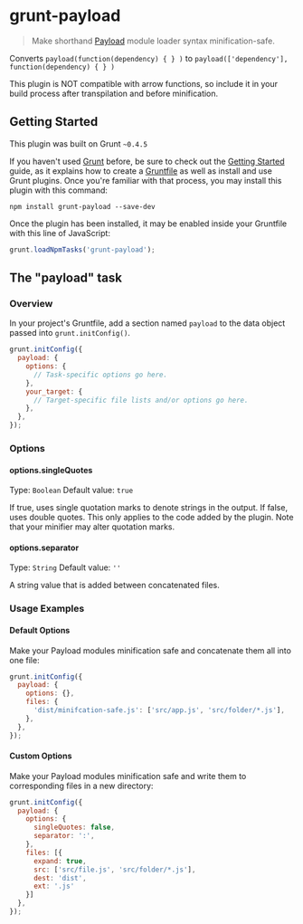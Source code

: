 # grunt-payload

> Make shorthand [Payload](https://github.com/mgrahamjo/payload) module loader syntax minification-safe.

Converts `payload(function(dependency) { } )` to `payload(['dependency'], function(dependency) { } )`

This plugin is NOT compatible with arrow functions, so include it in your build process after transpilation and before minification.

## Getting Started
This plugin was built on Grunt `~0.4.5`

If you haven't used [Grunt](http://gruntjs.com/) before, be sure to check out the [Getting Started](http://gruntjs.com/getting-started) guide, as it explains how to create a [Gruntfile](http://gruntjs.com/sample-gruntfile) as well as install and use Grunt plugins. Once you're familiar with that process, you may install this plugin with this command:

```shell
npm install grunt-payload --save-dev
```

Once the plugin has been installed, it may be enabled inside your Gruntfile with this line of JavaScript:

```js
grunt.loadNpmTasks('grunt-payload');
```

## The "payload" task

### Overview
In your project's Gruntfile, add a section named `payload` to the data object passed into `grunt.initConfig()`.

```js
grunt.initConfig({
  payload: {
    options: {
      // Task-specific options go here.
    },
    your_target: {
      // Target-specific file lists and/or options go here.
    },
  },
});
```

### Options

#### options.singleQuotes
Type: `Boolean`
Default value: `true`

If true, uses single quotation marks to denote strings in the output. If false, uses double quotes. This only applies to the code added by the plugin. Note that your minifier may alter quotation marks.

#### options.separator
Type: `String`
Default value: `''`

A string value that is added between concatenated files.

### Usage Examples

#### Default Options
Make your Payload modules minification safe and concatenate them all into one file:

```js
grunt.initConfig({
  payload: {
    options: {},
    files: {
      'dist/minifcation-safe.js': ['src/app.js', 'src/folder/*.js'],
    },
  },
});
```

#### Custom Options
Make your Payload modules minification safe and write them to corresponding files in a new directory:

```js
grunt.initConfig({
  payload: {
    options: {
      singleQuotes: false,
      separator: ':',
    },
    files: [{
      expand: true,
      src: ['src/file.js', 'src/folder/*.js'],
      dest: 'dist',
      ext: '.js'
    }]
  },
});
```

